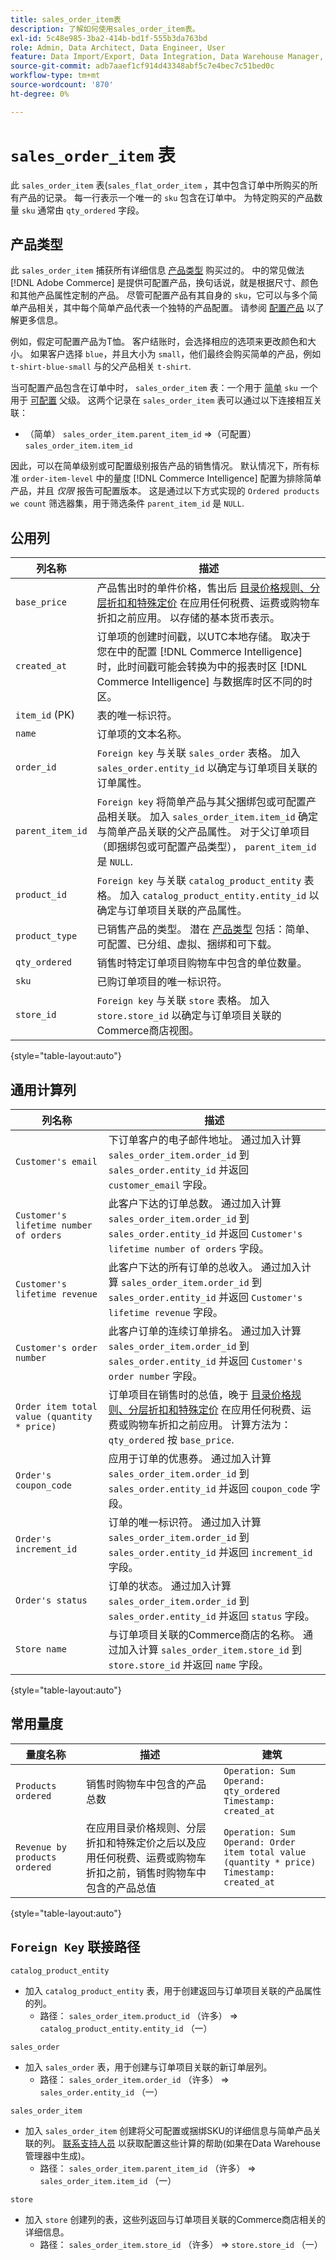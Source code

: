 ```yaml
---
title: sales_order_item表
description: 了解如何使用sales_order_item表。
exl-id: 5c48e985-3ba2-414b-bd1f-555b3da763bd
role: Admin, Data Architect, Data Engineer, User
feature: Data Import/Export, Data Integration, Data Warehouse Manager, Commerce Tables
source-git-commit: adb7aaef1cf914d43348abf5c7e4bec7c51bed0c
workflow-type: tm+mt
source-wordcount: '870'
ht-degree: 0%

---
```


# `sales_order_item` 表

此 `sales_order_item` 表(`sales_flat_order_item` ，其中包含订单中所购买的所有产品的记录。 每一行表示一个唯一的 `sku` 包含在订单中。 为特定购买的产品数量 `sku` 通常由 `qty_ordered` 字段。

## 产品类型

此 `sales_order_item` 捕获所有详细信息 [产品类型](https://experienceleague.adobe.com/docs/commerce-admin/catalog/products/product-create.html#product-types) 购买过的。 中的常见做法 [!DNL Adobe Commerce] 是提供可配置产品，换句话说，就是根据尺寸、颜色和其他产品属性定制的产品。 尽管可配置产品有其自身的 `sku`，它可以与多个简单产品相关，其中每个简单产品代表一个独特的产品配置。 请参阅 [配置产品](https://developer.adobe.com/commerce/webapi/rest/tutorials/configurable-product/) 以了解更多信息。

例如，假定可配置产品为T恤。 客户结账时，会选择相应的选项来更改颜色和大小。 如果客户选择 `blue`，并且大小为 `small`，他们最终会购买简单的产品，例如 `t-shirt-blue-small` 与的父产品相关 `t-shirt`.

当可配置产品包含在订单中时， `sales_order_item` 表：一个用于 [简单](https://experienceleague.adobe.com/docs/commerce-admin/catalog/products/types/product-create-simple.html) `sku` 一个用于 [可配置](https://experienceleague.adobe.com/docs/commerce-admin/catalog/products/types/product-create-configurable.html) 父级。 这两个记录在 `sales_order_item` 表可以通过以下连接相互关联：

* （简单） `sales_order_item.parent_item_id` =>（可配置） `sales_order_item.item_id`

因此，可以在简单级别或可配置级别报告产品的销售情况。 默认情况下，所有标准 `order-item-level` 中的量度 [!DNL Commerce Intelligence] 配置为排除简单产品，并且 *仅限* 报告可配置版本。 这是通过以下方式实现的 `Ordered products we count` 筛选器集，用于筛选条件 `parent_item_id` 是 `NULL`.

## 公用列

| **列名称** | **描述** |
|----|----|
| `base_price` | 产品售出时的单件价格，售出后 [目录价格规则、分层折扣和特殊定价](https://experienceleague.adobe.com/docs/commerce-admin/catalog/products/pricing/pricing-advanced.html) 在应用任何税费、运费或购物车折扣之前应用。 以存储的基本货币表示。 |
| `created_at` | 订单项的创建时间戳，以UTC本地存储。 取决于您在中的配置 [!DNL Commerce Intelligence]时，此时间戳可能会转换为中的报表时区 [!DNL Commerce Intelligence] 与数据库时区不同的时区。 |
| `item_id` (PK) | 表的唯一标识符。 |
| `name` | 订单项的文本名称。 |
| `order_id` | `Foreign key` 与关联 `sales_order` 表格。 加入 `sales_order.entity_id` 以确定与订单项目关联的订单属性。 |
| `parent_item_id` | `Foreign key` 将简单产品与其父捆绑包或可配置产品相关联。 加入 `sales_order_item.item_id` 确定与简单产品关联的父产品属性。 对于父订单项目（即捆绑包或可配置产品类型）， `parent_item_id` 是 `NULL`. |
| `product_id` | `Foreign key` 与关联 `catalog_product_entity` 表格。 加入 `catalog_product_entity.entity_id` 以确定与订单项目关联的产品属性。 |
| `product_type` | 已销售产品的类型。 潜在 [产品类型](https://experienceleague.adobe.com/docs/commerce-admin/catalog/products/product-create.html#product-types) 包括：简单、可配置、已分组、虚拟、捆绑和可下载。 |
| `qty_ordered` | 销售时特定订单项目购物车中包含的单位数量。 |
| `sku` | 已购订单项目的唯一标识符。 |
| `store_id` | `Foreign key` 与关联 `store` 表格。 加入 `store.store_id` 以确定与订单项目关联的Commerce商店视图。 |

{style="table-layout:auto"}

## 通用计算列

| **列名称** | **描述** |
|---|---|
| `Customer's email` | 下订单客户的电子邮件地址。 通过加入计算 `sales_order_item.order_id` 到 `sales_order.entity_id` 并返回 `customer_email` 字段。 |
| `Customer's lifetime number of orders` | 此客户下达的订单总数。 通过加入计算 `sales_order_item.order_id` 到 `sales_order.entity_id` 并返回 `Customer's lifetime number of orders` 字段。 |
| `Customer's lifetime revenue` | 此客户下达的所有订单的总收入。 通过加入计算 `sales_order_item.order_id` 到 `sales_order.entity_id` 并返回 `Customer's lifetime revenue` 字段。 |
| `Customer's order number` | 此客户订单的连续订单排名。 通过加入计算 `sales_order_item.order_id` 到 `sales_order.entity_id` 并返回 `Customer's order number` 字段。 |
| `Order item total value (quantity * price)` | 订单项目在销售时的总值，晚于 [目录价格规则、分层折扣和特殊定价](https://experienceleague.adobe.com/docs/commerce-admin/catalog/products/pricing/pricing-advanced.html) 在应用任何税费、运费或购物车折扣之前应用。 计算方法为： `qty_ordered` 按 `base_price`. |
| `Order's coupon_code` | 应用于订单的优惠券。 通过加入计算 `sales_order_item.order_id` 到 `sales_order.entity_id` 并返回 `coupon_code` 字段。 |
| `Order's increment_id` | 订单的唯一标识符。 通过加入计算 `sales_order_item.order_id` 到 `sales_order.entity_id` 并返回 `increment_id` 字段。 |
| `Order's status` | 订单的状态。 通过加入计算 `sales_order_item.order_id` 到 `sales_order.entity_id` 并返回 `status` 字段。 |
| `Store name` | 与订单项目关联的Commerce商店的名称。 通过加入计算 `sales_order_item.store_id` 到 `store.store_id` 并返回 `name` 字段。 |

{style="table-layout:auto"}

## 常用量度

| **量度名称** | **描述** | **建筑** |
|---|---|---|
| `Products ordered` | 销售时购物车中包含的产品总数 | `Operation: Sum`<br>`Operand: qty_ordered`<br>`Timestamp: created_at` |
| `Revenue by products ordered` | 在应用目录价格规则、分层折扣和特殊定价之后以及应用任何税费、运费或购物车折扣之前，销售时购物车中包含的产品总值 | `Operation: Sum`<br>`Operand: Order item total value (quantity * price)`<br>`Timestamp: created_at` |

{style="table-layout:auto"}

## `Foreign Key` 联接路径

`catalog_product_entity`

* 加入 `catalog_product_entity` 表，用于创建返回与订单项目关联的产品属性的列。
   * 路径： `sales_order_item.product_id` （许多） => `catalog_product_entity.entity_id` （一）

`sales_order`

* 加入 `sales_order` 表，用于创建与订单项目关联的新订单层列。
   * 路径： `sales_order_item.order_id` （许多） => `sales_order.entity_id` （一）

`sales_order_item`

* 加入 `sales_order_item` 创建将父可配置或捆绑SKU的详细信息与简单产品关联的列。 [联系支持人员](https://experienceleague.adobe.com/docs/commerce-knowledge-base/kb/troubleshooting/miscellaneous/mbi-service-policies.html) 以获取配置这些计算的帮助(如果在Data Warehouse管理器中生成)。
   * 路径： `sales_order_item.parent_item_id` （许多） => `sales_order_item.item_id` （一）

`store`

* 加入 `store` 创建列的表，这些列返回与订单项目关联的Commerce商店相关的详细信息。
   * 路径： `sales_order_item.store_id` （许多） => `store.store_id` （一）

